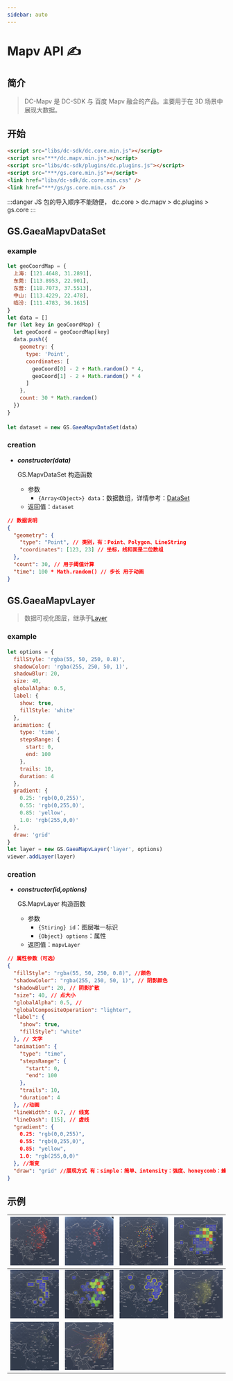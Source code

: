 ```yaml
---
sidebar: auto
---
```


# Mapv API ✍

## 简介

> DC-Mapv 是 DC-SDK 与 百度 Mapv 融合的产品。主要用于在 3D 场景中展现大数据。

## 开始

```html
<script src="libs/dc-sdk/dc.core.min.js"></script>
<script src="***/dc.mapv.min.js"></script>
<script src="libs/dc-sdk/plugins/dc.plugins.js"></script>
<script src="***/gs.core.min.js"></script>
<link href="libs/dc-sdk/dc.core.min.css" />
<link href="***/gs/gs.core.min.css" />
```

:::danger
JS 包的导入顺序不能随便， dc.core > dc.mapv > dc.plugins > gs.core
:::

## GS.GaeaMapvDataSet

### example

```js
let geoCoordMap = {
  上海: [121.4648, 31.2891],
  东莞: [113.8953, 22.901],
  东营: [118.7073, 37.5513],
  中山: [113.4229, 22.478],
  临汾: [111.4783, 36.1615]
}
let data = []
for (let key in geoCoordMap) {
  let geoCoord = geoCoordMap[key]
  data.push({
    geometry: {
      type: 'Point',
      coordinates: [
        geoCoord[0] - 2 + Math.random() * 4,
        geoCoord[1] - 2 + Math.random() * 4
      ]
    },
    count: 30 * Math.random()
  })
}

let dataset = new GS.GaeaMapvDataSet(data)
```

### creation

- **_constructor(data)_**

  GS.MapvDataSet 构造函数

  - 参数
    - `{Array<Object>} data`：数据数组，详情参考：[DataSet](https://github.com/huiyan-fe/mapv/blob/master/src/data/DataSet.md)
  - 返回值：`dataset`

```json
// 数据说明
{
  "geometry": {
    "type": "Point", // 类别，有：Point、Polygon、LineString
    "coordinates": [123, 23] // 坐标，线和面是二位数组
  },
  "count": 30, // 用于阈值计算
  "time": 100 * Math.random() // 步长 用于动画
}
```

## GS.GaeaMapvLayer

> 数据可视化图层，继承于[Layer](#layer)

### example

```js
let options = {
  fillStyle: 'rgba(55, 50, 250, 0.8)',
  shadowColor: 'rgba(255, 250, 50, 1)',
  shadowBlur: 20,
  size: 40,
  globalAlpha: 0.5,
  label: {
    show: true,
    fillStyle: 'white'
  },
  animation: {
    type: 'time',
    stepsRange: {
      start: 0,
      end: 100
    },
    trails: 10,
    duration: 4
  },
  gradient: {
    0.25: 'rgb(0,0,255)',
    0.55: 'rgb(0,255,0)',
    0.85: 'yellow',
    1.0: 'rgb(255,0,0)'
  },
  draw: 'grid'
}
let layer = new GS.GaeaMapvLayer('layer', options)
viewer.addLayer(layer)
```

### creation

- **_constructor(id,options)_**

  GS.MapvLayer 构造函数

  - 参数
    - `{Stiring} id`：图层唯一标识
    - `{Object} options`：属性
  - 返回值：`mapvLayer`

```json
// 属性参数（可选）
{
  "fillStyle": "rgba(55, 50, 250, 0.8)", //颜色
  "shadowColor": "rgba(255, 250, 50, 1)", // 阴影颜色
  "shadowBlur": 20, // 阴影扩散
  "size": 40, // 点大小
  "globalAlpha": 0.5, //
  "globalCompositeOperation": "lighter",
  "label": {
    "show": true,
    "fillStyle": "white"
  }, // 文字
  "animation": {
    "type": "time",
    "stepsRange": {
      "start": 0,
      "end": 100
    },
    "trails": 10,
    "duration": 4
  }, //动画
  "lineWidth": 0.7, // 线宽
  "lineDash": [15], // 虚线
  "gradient": {
    0.25: "rgb(0,0,255)",
    0.55: "rgb(0,255,0)",
    0.85: "yellow",
    1.0: "rgb(255,0,0)"
  }, //渐变
  "draw": "grid" //展现方式 有：simple：简单、intensity：强度、honeycomb：蜂巢、grid：格子等
}
```

## 示例

|   ![图片](https://raw.githubusercontent.com/Digital-Visual/dc-sdk-examples/master/images/datav/m_point.png)    |  ![图片](https://raw.githubusercontent.com/Digital-Visual/dc-sdk-examples/master/images/datav/m_point_d.gif)   |   ![图片](https://raw.githubusercontent.com/Digital-Visual/dc-sdk-examples/master/images/datav/m_point_i.png)   |   ![图片](https://raw.githubusercontent.com/Digital-Visual/dc-sdk-examples/master/images/datav/m_grid.png)   |
| :------------------------------------------------------------------------------------------------------------: | :------------------------------------------------------------------------------------------------------------: | :-------------------------------------------------------------------------------------------------------------: | :----------------------------------------------------------------------------------------------------------: |
|   ![图片](https://raw.githubusercontent.com/Digital-Visual/dc-sdk-examples/master/images/datav/m_grid_d.gif)   | ![图片](https://raw.githubusercontent.com/Digital-Visual/dc-sdk-examples/master/images/datav/m_honeycomb.png)  | ![图片](https://raw.githubusercontent.com/Digital-Visual/dc-sdk-examples/master/images/datav/m_honeycomb_d.gif) | ![图片](https://raw.githubusercontent.com/Digital-Visual/dc-sdk-examples/master/images/datav/m_polyline.png) |
| ![图片](https://raw.githubusercontent.com/Digital-Visual/dc-sdk-examples/master/images/datav/m_polyline_d.gif) | ![图片](https://raw.githubusercontent.com/Digital-Visual/dc-sdk-examples/master/images/datav/m_polyline_i.png) |                                                                                                                 |

<style>
 img{
   width:200px;
 }
</style>
